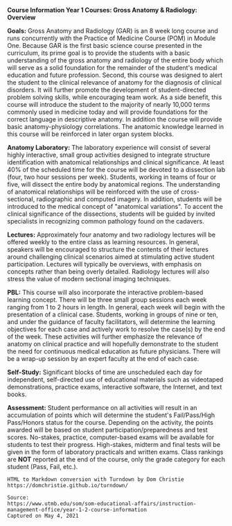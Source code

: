 **Course Information Year 1 Courses: Gross Anatomy & Radiology: Overview**

**Goals:** Gross Anatomy and Radiology (GAR) is an 8 week long course and runs concurrently with the Practice of Medicine Course (POM) in Module One. Because GAR is the first basic science course presented in the curriculum, its prime goal is to provide the students with a basic understanding of the gross anatomy and radiology of the entire body which will serve as a solid foundation for the remainder of the student's medical education and future profession. Second, this course was designed to alert the student to the clinical relevance of anatomy for the diagnosis of clinical disorders. It will further promote the development of student-directed problem solving skills, while encouraging team work. As a side benefit, this course will introduce the student to the majority of nearly 10,000 terms commonly used in medicine today and will provide foundations for the correct language in descriptive anatomy. In addition the course will provide basic anatomy-physiology correlations. The anatomic knowledge learned in this course will be reinforced in later organ system blocks.

**Anatomy Laboratory:** The laboratory experience will consist of several highly interactive, small group activities designed to integrate structure identification with anatomical relationships and clinical significance. At least 40% of the scheduled time for the course will be devoted to a dissection lab (four, two hour sessions per week). Students, working in teams of four or five, will dissect the entire body by anatomical regions. The understanding of anatomical relationships will be reinforced with the use of cross-sectional, radiographic and computed imagery. In addition, students will be introduced to the medical concept of "anatomical variations". To accent the clinical significance of the dissections, students will be guided by invited specialists in recognizing common pathology found on the cadavers.

**Lectures:** Approximately four anatomy and two radiology lectures will be offered weekly to the entire class as learning resources. In general, speakers will be encouraged to structure the contents of their lectures around challenging clinical scenarios aimed at stimulating active student participation. Lectures will typically be overviews, with emphasis on concepts rather than being overly detailed. Radiology lectures will also stress the value of modern sectional imaging techniques.

**PBL:** This course will also incorporate the interactive problem-based learning concept. There will be three small group sessions each week ranging from 1 to 2 hours in length. In general, each week will begin with the presentation of a clinical case. Students, working in groups of nine or ten, and under the guidance of faculty facilitators, will determine the learning objectives for each case and actively work to resolve the case(s) by the end of the week. These activities will further emphasize the relevance of anatomy on clinical practice and will hopefully demonstrate to the student the need for continuous medical education as future physicians. There will be a wrap-up session by an expert faculty at the end of each case.

**Self-Study:** Significant blocks of time are unscheduled each day for independent, self-directed use of educational materials such as videotaped demonstrations, practice exams, interactive software, the Internet, and text books.

**Assessment:** Student performance on all activities will result in an accumulation of points which will determine the student's Fail/Pass/High Pass/Honors status for the course. Depending on the activity, the points awarded will be based on student participation/preparedness and test scores. No-stakes, practice, computer-based exams will be available for students to test their progress. High-stakes, midterm and final tests will be given in the form of laboratory practicals and written exams. Class rankings are **NOT** reported at the end of the course, only the grade category for each student (Pass, Fail, etc.).

```
HTML to Markdown conversion with Turndown by Dom Christie
https://domchristie.github.io/turndown/

Source:
https://www.utmb.edu/som/som-educational-affairs/instruction-management-office/year-1-2-course-information
Captured on May 4, 2021
```
